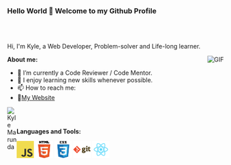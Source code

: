 ### Hello World 👋 Welcome to my Github Profile

<br/>

<br/>

Hi, I'm Kyle, a Web Developer, Problem-solver and Life-long learner.


<img align="right" alt="GIF" src="https://media.giphy.com/media/USV0ym3bVWQJJmNu3N/giphy.gif" />


**About me:**

- 🔭 I’m currently a Code Reviewer / Code Mentor.
- 🌱 I enjoy learning new skills whenever possible.
- 📫 How to reach me:
- 📝[My Website](https://www.kylemarunda.com/) 
<a href="https://www.linkedin.com/in/kyle-marunda-58409439/">
<img align="left" alt="Kyle Marunda" width="22px" src="https://cdn.jsdelivr.net/npm/simple-icons@v3/icons/linkedin.svg" />
</a>


<br/>
<br/>

**Languages and Tools:**

<code><img height="40" src="https://raw.githubusercontent.com/github/explore/80688e429a7d4ef2fca1e82350fe8e3517d3494d/topics/javascript/javascript.png"></code>
<code><img height="40" src="https://raw.githubusercontent.com/github/explore/80688e429a7d4ef2fca1e82350fe8e3517d3494d/topics/html/html.png"></code>
<code><img height="40" src="https://raw.githubusercontent.com/github/explore/80688e429a7d4ef2fca1e82350fe8e3517d3494d/topics/css/css.png"></code>
<code><img height="40" src="https://raw.githubusercontent.com/github/explore/80688e429a7d4ef2fca1e82350fe8e3517d3494d/topics/git/git.png"></code>
<code><img height="40" src="https://raw.githubusercontent.com/github/explore/80688e429a7d4ef2fca1e82350fe8e3517d3494d/topics/react/react.png"></code>

